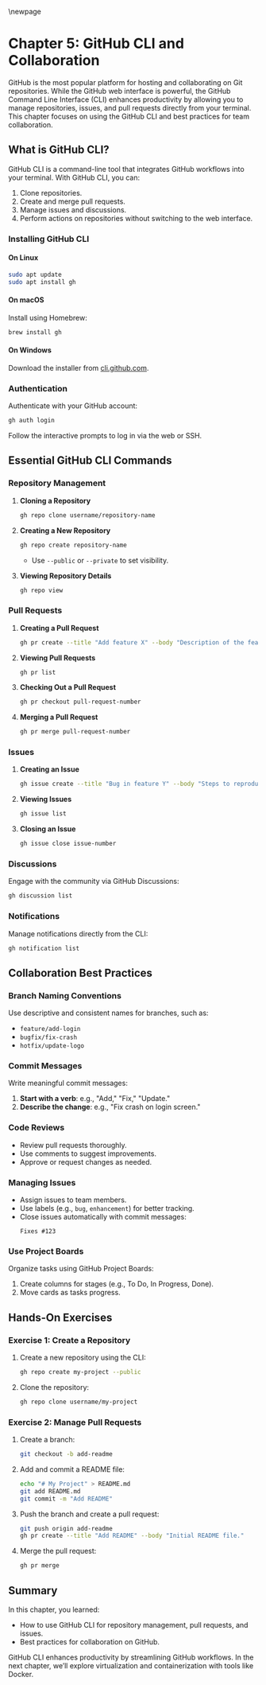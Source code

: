 \newpage
# Chapter 5: GitHub CLI and Collaboration

GitHub is the most popular platform for hosting and collaborating on Git repositories. While the GitHub web interface is powerful, the GitHub Command Line Interface (CLI) enhances productivity by allowing you to manage repositories, issues, and pull requests directly from your terminal. This chapter focuses on using the GitHub CLI and best practices for team collaboration.

## What is GitHub CLI?

GitHub CLI is a command-line tool that integrates GitHub workflows into your terminal. With GitHub CLI, you can:
1. Clone repositories.
2. Create and merge pull requests.
3. Manage issues and discussions.
4. Perform actions on repositories without switching to the web interface.

### Installing GitHub CLI

#### On Linux
```bash
sudo apt update
sudo apt install gh
```

#### On macOS
Install using Homebrew:
```bash
brew install gh
```

#### On Windows
Download the installer from [cli.github.com](https://cli.github.com/).

### Authentication
Authenticate with your GitHub account:
```bash
gh auth login
```
Follow the interactive prompts to log in via the web or SSH.

## Essential GitHub CLI Commands

### Repository Management

1. **Cloning a Repository**
   ```bash
   gh repo clone username/repository-name
   ```

2. **Creating a New Repository**
   ```bash
   gh repo create repository-name
   ```
   - Use `--public` or `--private` to set visibility.

3. **Viewing Repository Details**
   ```bash
   gh repo view
   ```

### Pull Requests

1. **Creating a Pull Request**
   ```bash
   gh pr create --title "Add feature X" --body "Description of the feature."
   ```

2. **Viewing Pull Requests**
   ```bash
   gh pr list
   ```

3. **Checking Out a Pull Request**
   ```bash
   gh pr checkout pull-request-number
   ```

4. **Merging a Pull Request**
   ```bash
   gh pr merge pull-request-number
   ```

### Issues

1. **Creating an Issue**
   ```bash
   gh issue create --title "Bug in feature Y" --body "Steps to reproduce the issue."
   ```

2. **Viewing Issues**
   ```bash
   gh issue list
   ```

3. **Closing an Issue**
   ```bash
   gh issue close issue-number
   ```

### Discussions
Engage with the community via GitHub Discussions:
```bash
gh discussion list
```

### Notifications
Manage notifications directly from the CLI:
```bash
gh notification list
```

## Collaboration Best Practices

### Branch Naming Conventions
Use descriptive and consistent names for branches, such as:
- `feature/add-login`
- `bugfix/fix-crash`
- `hotfix/update-logo`

### Commit Messages
Write meaningful commit messages:
1. **Start with a verb**: e.g., "Add," "Fix," "Update."
2. **Describe the change**: e.g., "Fix crash on login screen."

### Code Reviews
- Review pull requests thoroughly.
- Use comments to suggest improvements.
- Approve or request changes as needed.

### Managing Issues
- Assign issues to team members.
- Use labels (e.g., `bug`, `enhancement`) for better tracking.
- Close issues automatically with commit messages:
  ```
  Fixes #123
  ```

### Use Project Boards
Organize tasks using GitHub Project Boards:
1. Create columns for stages (e.g., To Do, In Progress, Done).
2. Move cards as tasks progress.

## Hands-On Exercises

### Exercise 1: Create a Repository
1. Create a new repository using the CLI:
   ```bash
   gh repo create my-project --public
   ```
2. Clone the repository:
   ```bash
   gh repo clone username/my-project
   ```

### Exercise 2: Manage Pull Requests
1. Create a branch:
   ```bash
   git checkout -b add-readme
   ```
2. Add and commit a README file:
   ```bash
   echo "# My Project" > README.md
   git add README.md
   git commit -m "Add README"
   ```
3. Push the branch and create a pull request:
   ```bash
   git push origin add-readme
   gh pr create --title "Add README" --body "Initial README file."
   ```
4. Merge the pull request:
   ```bash
   gh pr merge
   ```

## Summary

In this chapter, you learned:
- How to use GitHub CLI for repository management, pull requests, and issues.
- Best practices for collaboration on GitHub.

GitHub CLI enhances productivity by streamlining GitHub workflows. In the next chapter, we’ll explore virtualization and containerization with tools like Docker.

